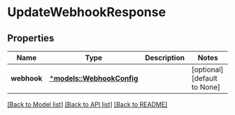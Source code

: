 # UpdateWebhookResponse

## Properties
Name | Type | Description | Notes
------------ | ------------- | ------------- | -------------
**webhook** | [***models::WebhookConfig**](WebhookConfig.md) |  | [optional] [default to None]

[[Back to Model list]](../README.md#documentation-for-models) [[Back to API list]](../README.md#documentation-for-api-endpoints) [[Back to README]](../README.md)


